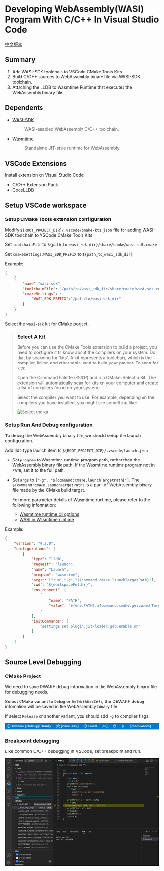 # Developing WebAssembly(WASI) Program With C/C++ In Visual Studio Code

[中文版本](docs/README_zh.md)

## Summary

1. Add WASI-SDK toolchain to VSCode CMake Tools Kits.
2. Build C/C++ sources to WebAssembly binary file via WASI-SDK toolchain.
3. Attaching the LLDB to Wasmtime Runtime that executes the WebAssembly binary file.


## Dependents

* [WASI-SDK](https://github.com/WebAssembly/wasi-sdk/releases)
    > WASI-enabled WebAssembly C/C++ toolchain.

* [Wasmtime](https://github.com/bytecodealliance/wasmtime/releases)
    > Standalone JIT-style runtime for WebAssembly.


## VSCode Extensions

Install extension on Visual Studio Code:

* C/C++ Extension Pack
* CodeLLDB

## Setup VSCode workspace

### Setup CMake Tools extension configuration

Modify `${ROOT_PROJECT_DIR}/.vscode/cmake-kts.json` file for adding WASI-SDK toolchain to VSCode CMake Tools Kits.

Set `toolchainFile` to `${path_to_wasi_sdk_dir}/share/camke/wasi-sdk.cmake`

Set `cmakeSettings.WASI_SDK_PREFIX` to `${path_to_wasi_sdk_dir}`

Example:

```json
[
    {
        "name":"wasi-sdk",
        "toolchainFile": "/path/to/wasi_sdk_dir/share/cmake/wasi-sdk.cmake",
        "cmakeSettings": {
            "WASI_SDK_PREFIX":"/path/to/wasi_sdk_dir"
        }
    }
]
```

Select the `wasi-sdk` kit for CMake porject.

> ### [Select A Kit](https://code.visualstudio.com/docs/cpp/cmake-linux#_select-a-kit)
>
> Before you can use the CMake Tools extension to build a project, you need to configure it to know about the compilers on your system. Do that by scanning for 'kits'. A kit represents a toolchain, which is the compiler, linker, and other tools used to build your project. To scan for kits:
> 
> Open the Command Palette (⇧⌘P) and run CMake: Select a Kit. The extension will automatically scan for kits on your computer and create a list of compilers found on your system.
> 
> Select the compiler you want to use. For example, depending on the compilers you have installed, you might see something like:
> 
> ![Select the kit](https://code.visualstudio.com/assets/docs/cpp/cpp/cmake-selectkit.png)


### Setup Run And Debug configuration

To debug the WebAssembly binary file, we should setup the launch configuration.

Add lldb type launch item to `${ROOT_PROJECT_DIR}/.vscode/launch.json`

* Set `program` to Wasmtime runtime program path, rather than the WebAssembly binary file path. If the Wasmtime runtime program not in `PATH`, set it to the full path.

* Set `args` to `["-g", "${command:cmake.launchTargetPath}"]`. The `${command:cmake.launchTargetPath}` is a path of WebAssembly binary file made by the CMake build target.

  For more parameter details of Wasmtime runtime, please refer to the following information:
   * [Wasmtime runtime cli options](https://github.com/bytecodealliance/wasmtime/blob/main/docs/cli-options.md)
   * [WASI in Wasmtime runtime](https://github.com/bytecodealliance/wasmtime/blob/main/docs/WASI-tutorial.md#executing-in-wasmtime-runtime)


Example:

```json
{
    "version": "0.2.0",
    "configurations": [
        {
            "type": "lldb",
            "request": "launch",
            "name": "Launch",
            "program": "wasmtime",
            "args": ["run","-g","${command:cmake.launchTargetPath}"],
            "cwd": "${workspaceFolder}",
            "environment": [
                {
                    "name": "PATH",
                    "value": "${env:PATH}:${command:cmake.getLaunchTargetDirectory}"
                }
            ],
            "initCommands": [
                "settings set plugin.jit-loader.gdb.enable on"
            ]
        }
    ]
}
```

## Source Level Debugging

### CMake Project

We need to save DWARF debug information in the WebAssembly binary file for debugging needs.

Select CMake variant to `Debug` or `RelWithDebInfo`, the DEWARF debug infomation will be saved in the WebAssembly binary file.

If select `Release` or another variant, you should add `-g` to compiler flags.

![](docs/assets/vscode-status-bar.png)

### Breakpoint debugging

Like common C/C++ debugging in VSCode, set breakpoint and run.

![](docs/assets/debugging-main-c.png)
